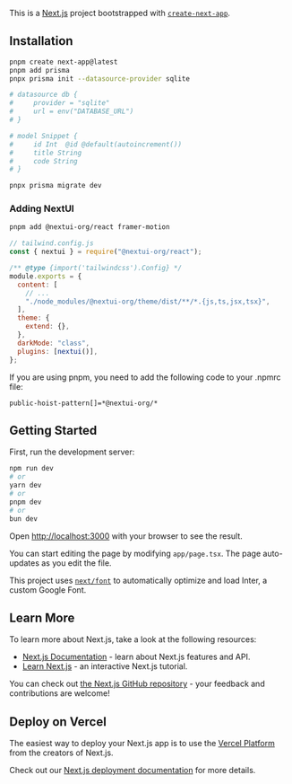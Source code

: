This is a [Next.js](https://nextjs.org/) project bootstrapped with [`create-next-app`](https://github.com/vercel/next.js/tree/canary/packages/create-next-app).

## Installation

```sh
pnpm create next-app@latest
pnpm add prisma
pnpx prisma init --datasource-provider sqlite

# datasource db {
#     provider = "sqlite"
#     url = env("DATABASE_URL")
# }

# model Snippet {
#     id Int  @id @default(autoincrement())
#     title String
#     code String
# }

pnpx prisma migrate dev
```

### Adding NextUI

```sh
pnpm add @nextui-org/react framer-motion
```

```js
// tailwind.config.js
const { nextui } = require("@nextui-org/react");

/** @type {import('tailwindcss').Config} */
module.exports = {
  content: [
    // ...
    "./node_modules/@nextui-org/theme/dist/**/*.{js,ts,jsx,tsx}",
  ],
  theme: {
    extend: {},
  },
  darkMode: "class",
  plugins: [nextui()],
};
```

If you are using pnpm, you need to add the following code to your .npmrc file:

```
public-hoist-pattern[]=*@nextui-org/*
```

## Getting Started

First, run the development server:

```bash
npm run dev
# or
yarn dev
# or
pnpm dev
# or
bun dev
```

Open [http://localhost:3000](http://localhost:3000) with your browser to see the result.

You can start editing the page by modifying `app/page.tsx`. The page auto-updates as you edit the file.

This project uses [`next/font`](https://nextjs.org/docs/basic-features/font-optimization) to automatically optimize and load Inter, a custom Google Font.

## Learn More

To learn more about Next.js, take a look at the following resources:

- [Next.js Documentation](https://nextjs.org/docs) - learn about Next.js features and API.
- [Learn Next.js](https://nextjs.org/learn) - an interactive Next.js tutorial.

You can check out [the Next.js GitHub repository](https://github.com/vercel/next.js/) - your feedback and contributions are welcome!

## Deploy on Vercel

The easiest way to deploy your Next.js app is to use the [Vercel Platform](https://vercel.com/new?utm_medium=default-template&filter=next.js&utm_source=create-next-app&utm_campaign=create-next-app-readme) from the creators of Next.js.

Check out our [Next.js deployment documentation](https://nextjs.org/docs/deployment) for more details.
